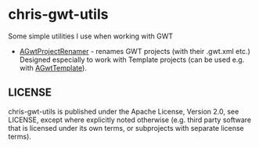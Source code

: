 chris-gwt-utils
===============

Some simple utilities I use when working with GWT

- [AGwtProjectRenamer](AGwtProjectRenamer/README.md) - renames GWT projects (with their .gwt.xml etc.) 
  Designed especially to work with Template projects (can be used e.g. with [AGwtTemplate](AGwtTemplate)).

LICENSE
-------

chris-gwt-utils is published under the Apache License, Version 2.0, see LICENSE,
except where explicitly noted otherwise (e.g. third party software that is licensed under its own terms, 
or subprojects with separate license terms).
